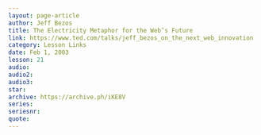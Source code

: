 ```yaml
---
layout: page-article
author: Jeff Bezos
title: The Electricity Metaphor for the Web’s Future
link: https://www.ted.com/talks/jeff_bezos_on_the_next_web_innovation
category: Lesson Links
date: Feb 1, 2003
lesson: 21
audio: 
audio2: 
audio3: 
star: 
archive: https://archive.ph/iKE8V
series: 
seriesnr: 
quote: 
---
```

